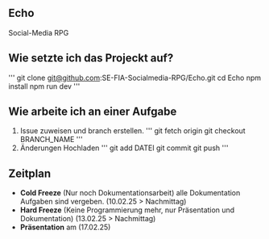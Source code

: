 ## Echo
Social-Media RPG

## Wie setzte ich das Projeckt auf?
'''
git clone git@github.com:SE-FIA-Socialmedia-RPG/Echo.git
cd Echo
npm install
npm run dev
'''

## Wie arbeite ich an einer Aufgabe
1. Issue zuweisen und branch erstellen.
'''
git fetch origin
git checkout BRANCH_NAME
'''
2. Änderungen Hochladen
'''
git add DATEI
git commit
git push
'''

## Zeitplan

- **Cold Freeze** (Nur noch Dokumentationsarbeit) alle Dokumentation Aufgaben sind vergeben. (10.02.25 > Nachmittag)
- **Hard Freeze** (Keine Programmierung mehr, nur Präsentation und Dokumentation) (13.02.25 > Nachmittag)
- **Präsentation** am (17.02.25)
